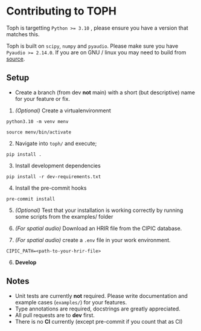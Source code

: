 # Contributing to TOPH

Toph is targetting `Python >= 3.10` , please ensure you have a version that matches this.

Toph is built on `scipy`, `numpy` and `pyaudio`. Please make sure you have `Pyaudio >= 2.14.0`. If you are on GNU / linux you may need to build from [source](https://github.com/CristiFati/pyaudio).

## Setup 

- Create a branch (from dev **not** main) with a short (but descriptive) name for your feature or fix.

1. *(Optional)* Create a virtualenvironment

```
python3.10 -m venv menv
```

```
source menv/bin/activate
```

2. Navigate into `toph/` and execute;

```
pip install .
```

3. Install development dependencies

```
pip install -r dev-requirements.txt
```

4. Install the pre-commit hooks

```
pre-commit install
```

5. *(Optional)* Test that your installation is working correctly by running some scripts from the examples/ folder

6. *(For spatial audio)* Download an HRIR file from the CIPIC database.

7. *(For spatial audio)* create a `.env` file in your work environment.

```
CIPIC_PATH=<path-to-your-hrir-file>
```

6. **Develop** 

## Notes

- Unit tests are currently **not** required. Please write documentation and example cases (`examples/`) for your features.
- Type annotations are required, docstrings are greatly appreciated.
- All pull requests are to **dev** first.
- There is no **CI** currently (except pre-commit if you count that as CI)




